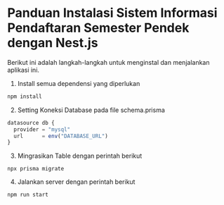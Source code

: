 # Panduan Instalasi Sistem Informasi Pendaftaran Semester Pendek dengan Nest.js

Berikut ini adalah langkah-langkah untuk menginstal dan menjalankan aplikasi ini.

1. Install semua dependensi yang diperlukan

```bash
npm install 
```

2. Setting Koneksi Database pada file schema.prisma
```ts
datasource db {
  provider = "mysql"
  url      = env("DATABASE_URL")
}
```
3. Mingrasikan Table dengan perintah berikut

```
npx prisma migrate 
```
4. Jalankan server dengan perintah berikut
```
npm run start
```

